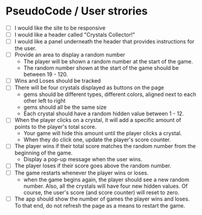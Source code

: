 
# PseudoCode / User strories
- [ ] I would like the site to be responsive
- [ ] I would like a header called "Crystals Collector!"
- [ ] I would like a panel underneath the header that provides instructions for the user.
- [ ] Provide an area to display a random number
   * The player will be shown a random number at the start of the game.
   * The random number shown at the start of the game should be between 19 - 120.
- [ ] Wins and Loses should be tracked
- [ ] There will be four crystals displayed as buttons on the page
    * gems should be different types, different colors, aligned next to each other left to right
    * gems should all be the same size
    * Each crystal should have a random hidden value between 1 - 12.
- [ ] When the player clicks on a crystal, it will add a specific amount of points to the player's total score.  
    * Your game will hide this amount until the player clicks a crystal.
    * When they do click one, update the player's score counter.
- [ ] The player wins if their total score matches the random number from the beginning of the game.
    * Display a pop-up message when the user wins.
- [ ] The player loses if their score goes above the random number.
- [ ] The game restarts whenever the player wins or loses.
    * when the game begins again, the player should see a new random number. Also, all the crystals will have four new hidden values. Of course, the user's score (and score counter) will reset to zero.
- [ ] The app should show the number of games the player wins and loses. To that end, do not refresh the page as a means to restart the game.
